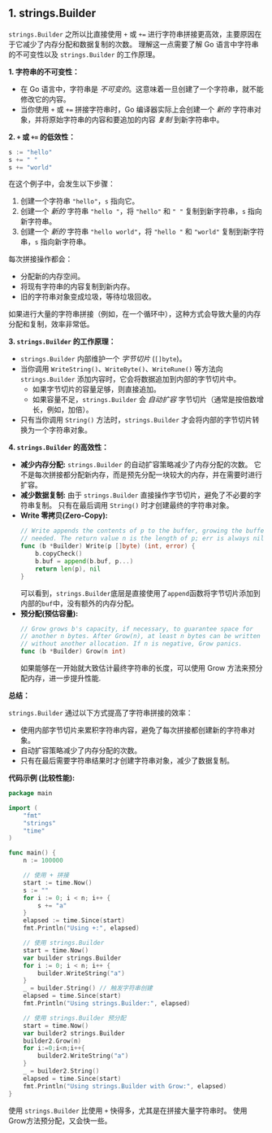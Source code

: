 ## 1. strings.Builder

`strings.Builder` 之所以比直接使用 `+` 或 `+=` 进行字符串拼接更高效，主要原因在于它减少了内存分配和数据复制的次数。 理解这一点需要了解 Go 语言中字符串的不可变性以及 `strings.Builder` 的工作原理。

**1. 字符串的不可变性：**

*   在 Go 语言中，字符串是 *不可变的*。这意味着一旦创建了一个字符串，就不能修改它的内容。
*   当你使用 `+` 或 `+=` 拼接字符串时，Go 编译器实际上会创建一个 *新的* 字符串对象，并将原始字符串的内容和要追加的内容 *复制* 到新字符串中。

**2. `+` 或 `+=` 的低效性：**

```go
s := "hello"
s += " "
s += "world"
```

在这个例子中，会发生以下步骤：

1.  创建一个字符串 `"hello"`，`s` 指向它。
2.  创建一个 *新的* 字符串 `"hello "`，将 `"hello"` 和 `" "` 复制到新字符串，`s` 指向新字符串。
3.  创建一个 *新的* 字符串 `"hello world"`，将 `"hello "` 和 `"world"` 复制到新字符串，`s` 指向新字符串。

每次拼接操作都会：

*   分配新的内存空间。
*   将现有字符串的内容复制到新内存。
*   旧的字符串对象变成垃圾，等待垃圾回收。

如果进行大量的字符串拼接（例如，在一个循环中），这种方式会导致大量的内存分配和复制，效率非常低。

**3. `strings.Builder` 的工作原理：**

*   `strings.Builder` 内部维护一个 *字节切片* (`[]byte`)。
*   当你调用 `WriteString()`、`WriteByte()`、`WriteRune()` 等方法向 `strings.Builder` 添加内容时，它会将数据追加到内部的字节切片中。
    *   如果字节切片的容量足够，则直接追加。
    *   如果容量不足，`strings.Builder` 会 *自动扩容* 字节切片（通常是按倍数增长，例如，加倍）。
*   只有当你调用 `String()` 方法时，`strings.Builder` 才会将内部的字节切片转换为一个字符串对象。

**4. `strings.Builder` 的高效性：**

*   **减少内存分配:** `strings.Builder` 的自动扩容策略减少了内存分配的次数。 它不是每次拼接都分配新内存，而是预先分配一块较大的内存，并在需要时进行扩容。
*   **减少数据复制:** 由于 `strings.Builder` 直接操作字节切片，避免了不必要的字符串复制。 只有在最后调用 `String()` 时才创建最终的字符串对象。
*   **Write 零拷贝(Zero-Copy):**
    ```go
    // Write appends the contents of p to the buffer, growing the buffer as
    // needed. The return value n is the length of p; err is always nil.
    func (b *Builder) Write(p []byte) (int, error) {
    	b.copyCheck()
    	b.buf = append(b.buf, p...)
    	return len(p), nil
    }

    ```
    可以看到，`strings.Builder`底层是直接使用了`append`函数将字节切片添加到内部的`buf`中，没有额外的内存分配。
* **预分配(预估容量):**
    ```go
    // Grow grows b's capacity, if necessary, to guarantee space for
    // another n bytes. After Grow(n), at least n bytes can be written to b
    // without another allocation. If n is negative, Grow panics.
    func (b *Builder) Grow(n int)
    ```
  如果能够在一开始就大致估计最终字符串的长度，可以使用 Grow 方法来预分配内存，进一步提升性能.

**总结：**

`strings.Builder` 通过以下方式提高了字符串拼接的效率：

*   使用内部字节切片来累积字符串内容，避免了每次拼接都创建新的字符串对象。
*   自动扩容策略减少了内存分配的次数。
*   只有在最后需要字符串结果时才创建字符串对象，减少了数据复制。

**代码示例 (比较性能):**

```go
package main

import (
	"fmt"
	"strings"
	"time"
)

func main() {
	n := 100000

	// 使用 + 拼接
	start := time.Now()
	s := ""
	for i := 0; i < n; i++ {
		s += "a"
	}
	elapsed := time.Since(start)
	fmt.Println("Using +:", elapsed)

	// 使用 strings.Builder
	start = time.Now()
	var builder strings.Builder
	for i := 0; i < n; i++ {
		builder.WriteString("a")
	}
	_ = builder.String() // 触发字符串创建
	elapsed = time.Since(start)
	fmt.Println("Using strings.Builder:", elapsed)

    // 使用 strings.Builder 预分配
    start = time.Now()
    var builder2 strings.Builder
    builder2.Grow(n)
    for i:=0;i<n;i++{
        builder2.WriteString("a")
    }
    _ = builder2.String()
    elapsed = time.Since(start)
    fmt.Println("Using strings.Builder with Grow:", elapsed)
}
```

使用 `strings.Builder` 比使用 `+` 快得多，尤其是在拼接大量字符串时。 使用Grow方法预分配，又会快一些。

